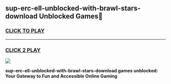 
## sup-erc-ell-unblocked-with-brawl-stars-download Unblocked Games👋
<h3>
<a href="https://news.freeplayer.one?title=sup-erc-ell-unblocked-with-brawl-stars-download&ref=16F">CLICK TO PLAY</a></h3>
<hr>

<h3>
<a href="https://news.freeplayer.one?title=sup-erc-ell-unblocked-with-brawl-stars-download&ref=16F">CLICK 2 PLAY</a>
  
</h3>

<a href="https://news.freeplayer.one?title=sup-erc-ell-unblocked-with-brawl-stars-download&ref=16F/"><img src="https://clearcache.store/games.png"></a>


**sup-erc-ell-unblocked-with-brawl-stars-download games unblocked: Your Gateway to Fun and Accessible Online Gaming**
